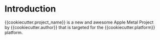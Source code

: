 # Introduction

{{cookiecutter.project_name}} is a new and awesome Apple Metal Project by {{cookiecutter.author}} that is targeted for the {{cookiecutter.platform}} platform.
